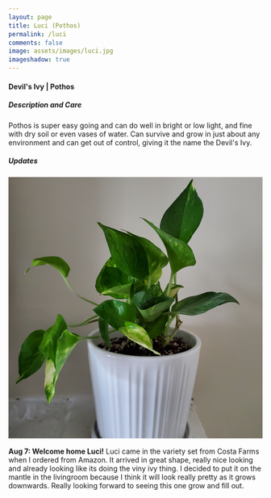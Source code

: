 ```yaml
---
layout: page
title: Luci (Pothos)
permalink: /luci
comments: false
image: assets/images/luci.jpg
imageshadow: true
---
```


#### Devil's Ivy | Pothos

##### Description and Care

Pothos is super easy going and can do well in bright or low light, and fine with dry soil or even vases of water. Can survive and grow in just about any environment and can get out of control, giving it the name the Devil's Ivy.

##### Updates

<img class="figure-img" src="../assets/images/luci-aug7.jpg">

**Aug 7: Welcome home Luci!** Luci came in the variety set from Costa Farms when I ordered from Amazon. It arrived in great shape, really nice looking and already looking like its doing the viny ivy thing. I decided to put it on the mantle in the livingroom because I think it will look really pretty as it grows downwards. Really looking forward to seeing this one grow and fill out.
